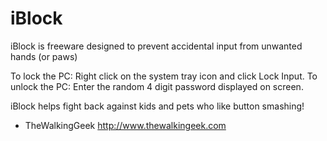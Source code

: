 # iBlock
iBlock is freeware designed to prevent accidental input from unwanted hands (or paws)

To lock the PC: Right click on the system tray icon and click Lock Input.
To unlock the PC: Enter the random 4 digit password displayed on screen.

iBlock helps fight back against kids and pets who like button smashing!


- TheWalkingGeek  http://www.thewalkingeek.com
